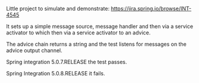 Little project to simulate and demonstrate: https://jira.spring.io/browse/INT-4545

It sets up a simple message source, message handler and then via a service activator to which then via a service activator to an advice.

The advice chain returns a string and the test listens for messages on the advice output channel.

Spring integration 5.0.7.RELEASE the test passes.

Spring Integration 5.0.8.RELEASE it fails.
